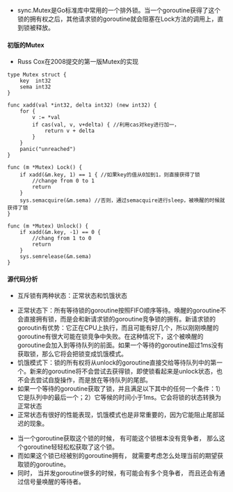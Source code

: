 + sync.Mutex是Go标准库中常用的一个排外锁。当一个goroutine获得了这个锁的拥有权之后，其他请求锁的goroutine就会阻塞在Lock方法的调用上，直到锁被释放。

#### 初版的Mutex
+ Russ Cox在2008提交的第一版Mutex的实现
```golang
type Mutex struct {
	key  int32
	sema int32
}

func xadd(val *int32, delta int32) (new int32) {
	for {
		v := *val
		if cas(val, v, v+delta) { //利用cas对key进行加一，
			return v + delta
		}
	}
	panic("unreached")
}

func (m *Mutex) Lock() {
	if xadd(&m.key, 1) == 1 { //如果key的值从0加到1，则直接获得了锁
		//change from 0 to 1
		return
	}
	sys.semacquire(&m.sema) //否则，通过semacquire进行sleep，被唤醒的时候就获得了锁
}

func (m *Mutex) Unlock() {
	if xadd(&m.key, -1) == 0 {
		//chang from 1 to 0
		return
	}
	sys.semrelease(&m.sema)
}
```
#### 源代码分析
+ 互斥锁有两种状态：正常状态和饥饿状态
* 正常状态下：所有等待锁的goroutine按照FIFO顺序等待。唤醒的goroutine不会直接拥有锁，而是会和新请求锁的goroutine竞争锁的拥有。新请求锁的goroutin有优势：它正在CPU上执行，而且可能有好几个，所以刚刚唤醒的goroutine有很大可能在锁竞争中失败。在这种情况下，这个被唤醒的goroutine会加入到等待队列的前面。如果一个等待的goroutine超过1ms没有获取锁，那么它将会把锁变成饥饿模式。
* 饥饿模式下：锁的所有权将从unlock的goroutine直接交给等待队列中的第一个。新来的goroutine将不会尝试去获得锁，即使锁看起来是unlock状态，也不会去尝试自旋操作，而是放在等待队列的尾部。
* 如果一个等待的goroutine获取了锁，并且满足以下其中的任何一个条件：1）它是队列中的最后一个；2）它等候的时间小于1ms。它会将锁的状态转换为正常状态
* 正常状态有很好的性能表现，饥饿模式也是非常重要的，因为它能阻止尾部延迟的现象。

+ 当一个goroutine获取这个锁的时候， 有可能这个锁根本没有竞争者， 那么这个goroutine轻轻松松获取了这个锁。
+ 而如果这个锁已经被别的goroutine拥有， 就需要考虑怎么处理当前的期望获取锁的goroutine。
+ 同时， 当并发goroutine很多的时候，有可能会有多个竞争者， 而且还会有通过信号量唤醒的等待者。
